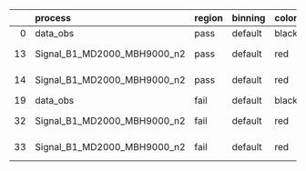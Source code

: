 |    | process                     | region   | binning   | color   | process_type   |   scale | variation   | source_filename                                                      | source_histname   | alias                       | title     |   combine_idx |     lnN |   shapes | syst_type   |   direction |   variation_alias |
|---:|:----------------------------|:---------|:----------|:--------|:---------------|--------:|:------------|:---------------------------------------------------------------------|:------------------|:----------------------------|:----------|--------------:|--------:|---------:|:------------|------------:|------------------:|
|  0 | data_obs                    | pass     | default   | black   | DATA           |       1 | nominal     | ./histograms_for_2DAlphabet_v10//BH_Data.root                        | hpass             | Data                        | Data      |           nan | nan     |      nan | nan         |         nan |               nan |
| 13 | Signal_B1_MD2000_MBH9000_n2 | pass     | default   | red     | SIGNAL         |       1 | lumi        | ./histograms_for_2DAlphabet_v10//BH_Signal_B1_MD2000_MBH9000_n2.root | hpass             | Signal_B1_MD2000_MBH9000_n2 | BH signal |           nan |   1.016 |      nan | lnN         |         nan |               nan |
| 14 | Signal_B1_MD2000_MBH9000_n2 | pass     | default   | red     | SIGNAL         |       1 | nominal     | ./histograms_for_2DAlphabet_v10//BH_Signal_B1_MD2000_MBH9000_n2.root | hpass             | Signal_B1_MD2000_MBH9000_n2 | BH signal |           nan | nan     |      nan | nan         |         nan |               nan |
| 19 | data_obs                    | fail     | default   | black   | DATA           |       1 | nominal     | ./histograms_for_2DAlphabet_v10//BH_Data.root                        | hfail             | Data                        | Data      |           nan | nan     |      nan | nan         |         nan |               nan |
| 32 | Signal_B1_MD2000_MBH9000_n2 | fail     | default   | red     | SIGNAL         |       1 | lumi        | ./histograms_for_2DAlphabet_v10//BH_Signal_B1_MD2000_MBH9000_n2.root | hfail             | Signal_B1_MD2000_MBH9000_n2 | BH signal |           nan |   1.016 |      nan | lnN         |         nan |               nan |
| 33 | Signal_B1_MD2000_MBH9000_n2 | fail     | default   | red     | SIGNAL         |       1 | nominal     | ./histograms_for_2DAlphabet_v10//BH_Signal_B1_MD2000_MBH9000_n2.root | hfail             | Signal_B1_MD2000_MBH9000_n2 | BH signal |           nan | nan     |      nan | nan         |         nan |               nan |